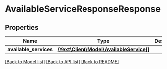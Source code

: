 # AvailableServiceResponseResponse

## Properties
Name | Type | Description | Notes
------------ | ------------- | ------------- | -------------
**available_services** | [**\Yext\Client\Model\AvailableService[]**](AvailableService.md) |  | [optional] 

[[Back to Model list]](../README.md#documentation-for-models) [[Back to API list]](../README.md#documentation-for-api-endpoints) [[Back to README]](../README.md)


